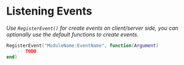 # Listening Events

*Use `RegisterEvent()` for create events on client/server side, you can optionally use the default functions to create events.*
```lua
RegisterEvent("ModuleName:EventName", function(Argument)
    -- TODO
end)
```
